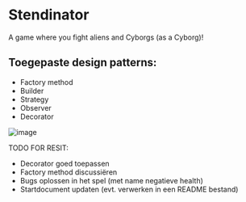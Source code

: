 # Stendinator
A game where you fight aliens and Cyborgs (as a Cyborg)!

## Toegepaste design patterns:

- Factory method
- Builder
- Strategy
- Observer
- Decorator

![image](https://user-images.githubusercontent.com/24593861/161443925-6e24caf7-443c-4c52-b391-cdf091dc30fb.png)

TODO FOR RESIT:

  - Decorator goed toepassen
  - Factory method discussiëren
  - Bugs oplossen in het spel (met name negatieve health)
  - Startdocument updaten (evt. verwerken in een README bestand)
